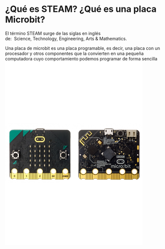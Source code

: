 # ¿Qué es STEAM? ¿Qué es una placa Microbit? 
El término STEAM surge de las siglas en inglés de:  Science, Technology, Engineering, Arts & Mathematics.

Una placa de microbit es una placa programable, es decir, una placa con un procesador y otros componentes que la convierten en una pequeña computadora cuyo comportamiento podemos programar de forma sencilla 
![image](microbit-v2.png)
